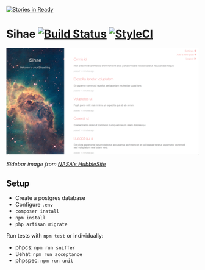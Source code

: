 [![Stories in Ready](https://badge.waffle.io/imjoehaines/sihae.png?label=ready&title=Ready)](https://waffle.io/imjoehaines/sihae)
# Sihae [![Build Status](https://travis-ci.org/imjoehaines/sihae.svg)](https://travis-ci.org/imjoehaines/sihae) [![StyleCI](https://styleci.io/repos/42362618/shield)](https://styleci.io/repos/42362618)

[![Sihae home page](screenshot.png)](https://raw.githubusercontent.com/imjoehaines/sihae/master/screenshot.png)

*Sidebar image from [NASA's HubbleSite](http://hubblesite.org/gallery/album/pr2009025i)*

## Setup
- Create a postgres database
- Configure `.env`
- `composer install`
- `npm install`
- `php artisan migrate`

Run tests with `npm test` or individually:
- phpcs: `npm run sniffer`
- Behat: `npm run acceptance`
- phpspec: `npm run unit`
